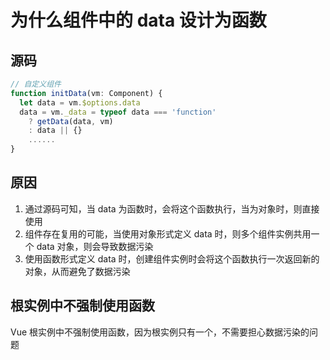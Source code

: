 # 为什么组件中的 data 设计为函数

## 源码

```js
// 自定义组件
function initData(vm: Component) {
  let data = vm.$options.data
  data = vm._data = typeof data === 'function'
    ? getData(data, vm)
    : data || {}
    ......
}
```

## 原因

1. 通过源码可知，当 data 为函数时，会将这个函数执行，当为对象时，则直接使用
2. 组件存在复用的可能，当使用对象形式定义 data 时，则多个组件实例共用一个 data 对象，则会导致数据污染
3. 使用函数形式定义 data 时，创建组件实例时会将这个函数执行一次返回新的对象，从而避免了数据污染

## 根实例中不强制使用函数

Vue 根实例中不强制使用函数，因为根实例只有一个，不需要担心数据污染的问题
